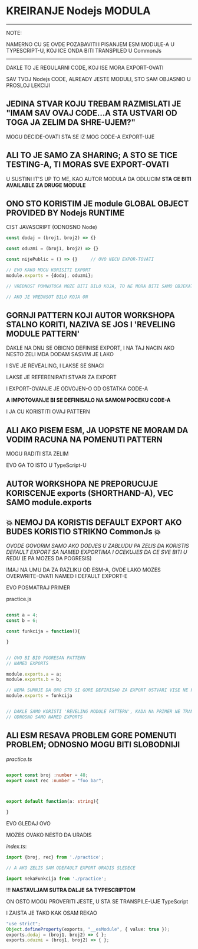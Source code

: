# KREIRANJE Nodejs MODULA

******

NOTE:

NAMERNO CU SE OVDE POZABAVITI I PISANJEM ESM MODULE-A U TYPESCRIPT-U, KOJ ICE ONDA BITI TRANSPILED U CommonJs

******

DAKLE TO JE REGULARNI CODE, KOJ ISE MORA EXPORT-OVATI

SAV TVOJ Nodejs CODE, ALREADY JESTE MODULI, STO SAM OBJASNIO U PROSLOJ LEKCIJI

## JEDINA STVAR KOJU TREBAM RAZMISLATI JE **"IMAM SAV OVAJ CODE...A STA USTVARI OD TOGA JA ZELIM DA SHRE-UJEM?"**

MOGU DECIDE-OVATI STA SE IZ MOG CODE-A EXPORT-UJE

## ALI TO JE SAMO ZA SHARING; A STO SE TICE TESTING-A, TI MORAS SVE EXPORT-OVATI

U SUSTINI IT'S UP TO ME, KAO AUTOR MODULA DA ODLUCIM **STA CE BITI AVAILABLE ZA DRUGE MODULE**

## ONO STO KORISTIM JE module GLOBAL OBJECT PROVIDED BY Nodejs RUNTIME

CIST JAVASCRIPT (ODNOSNO Node)

```typescript
const dodaj = (broj1, broj2) => {}

const oduzmi = (broj1, broj2) => {}

const nijePublic = () => {}     // OVO NECU EXPOR-TOVATI

// EVO KAKO MOGU KORISITI EXPORT
module.exports = {dodaj, oduzmi};

// VREDNOST POMNUTOGA MOZE BITI BILO KOJA, TO NE MORA BITI SAMO OBJEKAT

// AKO JE VREDNSOT BILO KOJA ON


```

## GORNJI PATTERN KOJI AUTOR WORKSHOPA STALNO KORITI, NAZIVA SE JOS I 'REVELING MODULE PATTERN'

DAKLE NA DNU SE OBICNO DEFINISE EXPORT, I NA TAJ NACIN AKO NESTO ZELI MDA DODAM SASVIM JE LAKO

I SVE JE REVEALING, I LAKSE SE SNACI

LAKSE JE REFERENIRATI STVARI ZA EXPORT

I EXPORT-OVANJE JE ODVOJEN-O OD OSTATKA CODE-A

**A IMPOTOVANJE BI SE DEFINISALO NA SAMOM POCEKU CODE-A**

I JA CU KORISTITI OVAJ PATTERN

## ALI AKO PISEM ESM, JA UOPSTE NE MORAM DA VODIM RACUNA NA POMENUTI PATTERN

MOGU RADITI STA ZELIM

EVO GA TO ISTO U TypeScript-U

## AUTOR WORKSHOPA NE PREPORUCUJE KORISCENJE exports (SHORTHAND-A), VEC SAMO module.exports

## :collision: NEMOJ DA KORISTIS DEFAULT EXPORT AKO BUDES KORISTIO STRIKNO CommonJs :collision:

*OVODE GOVORIM SAMO AKO DODJES U ZABLUDU PA ZELIS DA KORISTIS DEFAULT EXPORT SA NAMED EXPORTIMA I OCEKUJES DA CE SVE BITI U REDU* (E PA MOZES DA POGRESIS)

IMAJ NA UMU DA ZA RAZLIKU OD ESM-A, OVDE LAKO MOZES OVERWRITE-OVATI NAMED I DEFAULT EXPORT-E

EVO POSMATRAJ PRIMER

practice.js

```javascript

const a = 4;
const b = 6;

const funkcija = function(){

}


// OVO BI BIO POGRESAN PATTERN
// NAMED EXPORTS

module.exports.a = a;
module.exports.b = b;

// NEMA SUMNJE DA ONO STO SI GORE DEFINISAO ZA EXPORT USTVARI VISE NE POSTOJI
module.exports = funkcija


// DAKLE SAMO KORISTI 'REVELING MODULE PATTERN', KADA NA PRIMER NE TRANSPILEUJES NISTA
// ODNOSNO SAMO NAMED EXPORTS

```

## ALI ESM RESAVA PROBLEM GORE POMENUTI PROBLEM; ODNOSNO MOGU BITI SLOBODNIJI

*practice.ts*

```typescript

export const broj :number = 48;
export const rec :number = "foo bar";



export default function(a: string){

}

```

EVO GLEDAJ OVO

MOZES OVAKO NESTO DA URADIS

*index.ts*:

```typescript
import {broj, rec} from './practice';

// A AKO ZELIS SAM ODEFAULT EXPORT URADIS SLEDECE

import nekaFunkcija from './practice';


```

!!! **NASTAVLJAM SUTRA DALJE SA TYPESCRIPTOM**













ON OSTO MOGU PROVERITI JESTE, U STA SE TRANSPILE-UJE TypeScript

I ZAISTA JE TAKO KAK OSAM REKAO

```typescript
"use strict";
Object.defineProperty(exports, "__esModule", { value: true });
exports.dodaj = (broj1, broj2) => { };
exports.oduzmi = (broj1, broj2) => { };
```